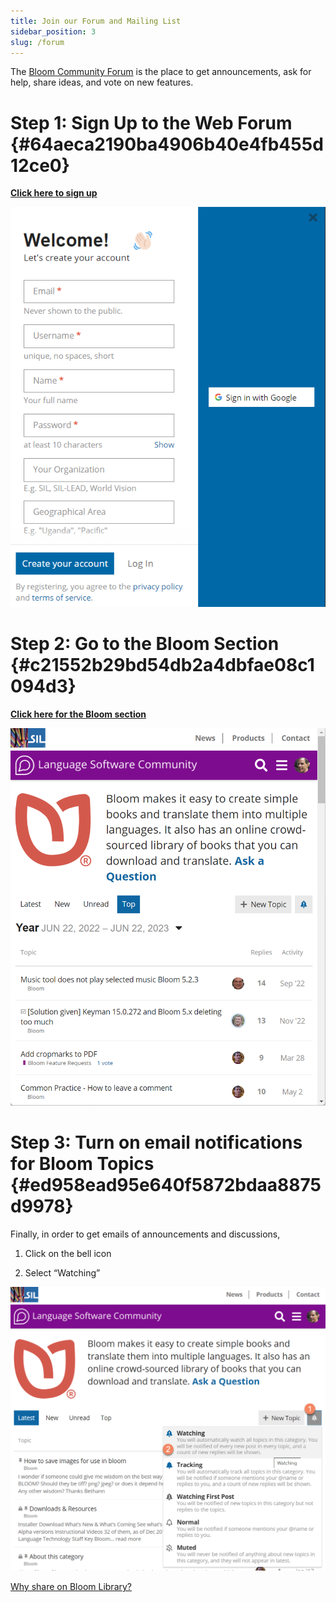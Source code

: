 ```yaml
---
title: Join our Forum and Mailing List
sidebar_position: 3
slug: /forum
---
```




The [Bloom Community Forum](https://community.software.sil.org/c/bloom/5) is the place to get announcements, ask for help, share ideas, and vote on new features.


# Step 1: Sign Up to the Web Forum {#64aeca2190ba4906b40e4fb455d12ce0}


<div class='notion-row'>
<div class='notion-column' style={{width: 'calc((100% - (min(32px, 4vw) * 1)) * 0.5)'}}>


[**Click here to sign up**](https://community.software.sil.org/signup)



</div><div className='notion-spacer'></div>

<div class='notion-column' style={{width: 'calc((100% - (min(32px, 4vw) * 1)) * 0.5)'}}>


![](./1069721348.png)


</div><div className='notion-spacer'></div>
</div>


# Step 2: Go to the Bloom Section {#c21552b29bd54db2a4dbfae08c1094d3}


<div class='notion-row'>
<div class='notion-column' style={{width: 'calc((100% - (min(32px, 4vw) * 1)) * 0.5)'}}>


[**Click here for the Bloom section**](https://community.software.sil.org/c/bloom)


</div><div className='notion-spacer'></div>

<div class='notion-column' style={{width: 'calc((100% - (min(32px, 4vw) * 1)) * 0.5)'}}>


![](./600036027.png)


</div><div className='notion-spacer'></div>
</div>


# Step 3: Turn on email notifications for Bloom Topics {#ed958ead95e640f5872bdaa8875d9978}


Finally, in order to get emails of announcements and discussions, 


1) Click on the bell icon


2) Select “Watching”


![](./1952105052.png)


[Why share on Bloom Library?](/why-share-on-blorg)

